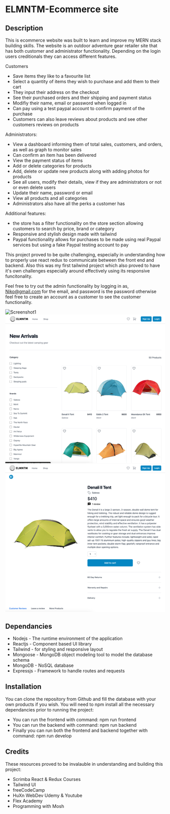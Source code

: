 # ELMNTM-Ecommerce site

## Description

This is ecommerce website was built to learn and improve my MERN stack building skills. The website is an outdoor adventure gear retailer site that has both customer and administrator functionality. Depending on the login users creditionals they can access different features.

Customers
- Save items they like to a favourite list
- Select a quantity of items they wish to purchase and add them to their cart
- They input their address on the checkout
- See their purchased orders and their shipping and payment status
- Modifiy their name, email or password when logged in
- Can pay using a test paypal account to confirm payment of the purchase
- Customers can also leave reviews about products and see other customers reviews on products

Administrators:
- View a dashboard informing them of total sales, customers, and orders, as well as graph to monitor sales
- Can confirm an item has been delivered
- View the payment status of items
- Add or delete categories for products
- Add, delete or update new products along with adding photos for products
- See all users, modify their details, view if they are administrators or not or even delete users
- Update their name, password or email
- View all products and all categories
- Administrators also have all the perks a customer has

Additional features:
- the store has a filter functionality on the store section allowing customers to search by price, brand or category
- Responsive and stylish design made with tailwind
- Paypal functionality allows for purchases to be made using real Paypal services but using a fake Paypal testing account to pay

This project proved to be quite challenging, especially in understanding how to properly use react redux to communicate between the front end and backend. Also this was my first tailwind project which also proved to have it's own challenges especially around effectively using its responsive funcitonality. 

Feel free to try out the admin functionality by logging in as, Niko@gmail.com for the email, and password is the password otherwise feel free to create an account as a customer to see the customer functionality.

![Screenshot1](screenshots/screenshot1.png)
![Screenshot2](screenshots/screenshot2.png)
![Screenshot3](screenshots/screenshot3.png)

## Dependancies

- Nodejs - The runtime environment of the application
- Reactjs - Component based UI library
- Tailwind - for styling and responsive layout
- Mongoose - MongoDB object modeling tool to model the database schema
- MongoDB - NoSQL database
- Expressjs - Framework to handle routes and requests

## Installation

You can clone the repository from Github and fill the database with your own products if you wish. You will need to npm install all the necessary dependancies prior to running the project:
 
 - You can run the frontend with command: npm run frontend
 - You can run the backend with command: npm run backend
 - Finally you can run both the frontend and backend together with command: npm run develop

## Credits

These resources proved to be invalauble in understanding and building this project:
- Scrimba React & Redux Courses
- Tailwind UI
- freeCodeCamp
- HuXn WebDev Udemy & Youtube 
- Flex Academy
- Programming with Mosh

